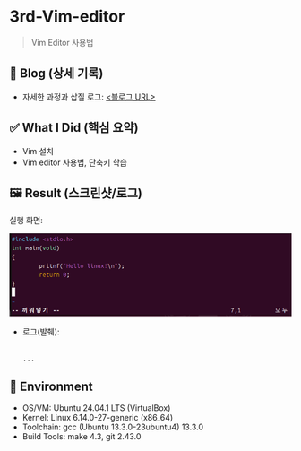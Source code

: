 # 3rd-Vim-editor
> Vim Editor 사용법

## 🔗 Blog (상세 기록)
- 자세한 과정과 삽질 로그: [<블로그 URL>](https://blog.naver.com/sehn00/223965351781)

## ✅ What I Did (핵심 요약)
- Vim 설치
- Vim editor 사용법, 단축키 학습

## 🖼️ Result (스크린샷/로그)
실행 화면:

![스크린샷](./assets/image.png)


- 로그(발췌):
  ```text

  ...

## 🧰 Environment
- OS/VM: Ubuntu 24.04.1 LTS (VirtualBox)
- Kernel: Linux 6.14.0-27-generic (x86_64)
- Toolchain: gcc (Ubuntu 13.3.0-23ubuntu4) 13.3.0
- Build Tools: make 4.3, git 2.43.0
